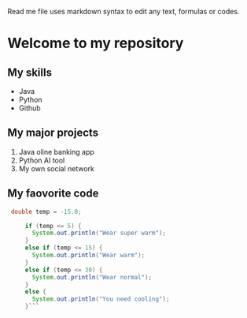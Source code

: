 Read me file uses markdown syntax to edit any text, formulas or codes.

# Welcome to my repository

## My skills 

 - Java
 - Python
 - Github

## My major projects 
1. Java oline banking app
2. Python AI tool
3. My own social network

## My faovorite code
```Java
 double temp = -15.0;

     if (temp <= 5) {
       System.out.println("Wear super warm");
     }
     else if (temp <= 15) {
       System.out.println("Wear warm");
     }
     else if (temp <= 30) {
       System.out.println("Wear normal");
     }
     else {
       System.out.println("You need cooling");
     }```
